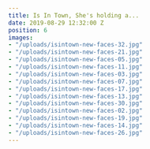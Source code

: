 ```yaml
---
title: Is In Town, She's holding a...
date: 2019-08-29 12:32:00 Z
position: 6
images:
- "/uploads/isintown-new-faces-32.jpg"
- "/uploads/isintown-new-faces-21.jpg"
- "/uploads/isintown-new-faces-05.jpg"
- "/uploads/isintown-new-faces-11.jpg"
- "/uploads/isintown-new-faces-03.jpg"
- "/uploads/isintown-new-faces-07.jpg"
- "/uploads/isintown-new-faces-17.jpg"
- "/uploads/isintown-new-faces-13.jpg"
- "/uploads/isintown-new-faces-30.jpg"
- "/uploads/isintown-new-faces-02.jpg"
- "/uploads/isintown-new-faces-19.jpg"
- "/uploads/isintown-new-faces-14.jpg"
- "/uploads/isintown-new-faces-26.jpg"
---
```


